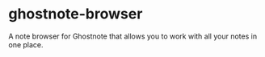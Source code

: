 # ghostnote-browser
A note browser for Ghostnote that allows you to work with all your notes in one place.
